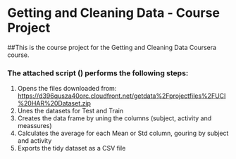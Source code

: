 # Getting and Cleaning Data - Course Project

##This is the course project for the Getting and Cleaning Data Coursera course.

### The attached script () performs the following steps:
1. Opens the files downloaded from: https://d396qusza40orc.cloudfront.net/getdata%2Fprojectfiles%2FUCI%20HAR%20Dataset.zip
2. Unes the datasets for Test and Train
3. Creates the data frame by uning the columns (subject, activity and meassures)
4. Calculates the average for each Mean or Std column, gouring by subject and activity
5. Exports the tidy dataset as a CSV file

